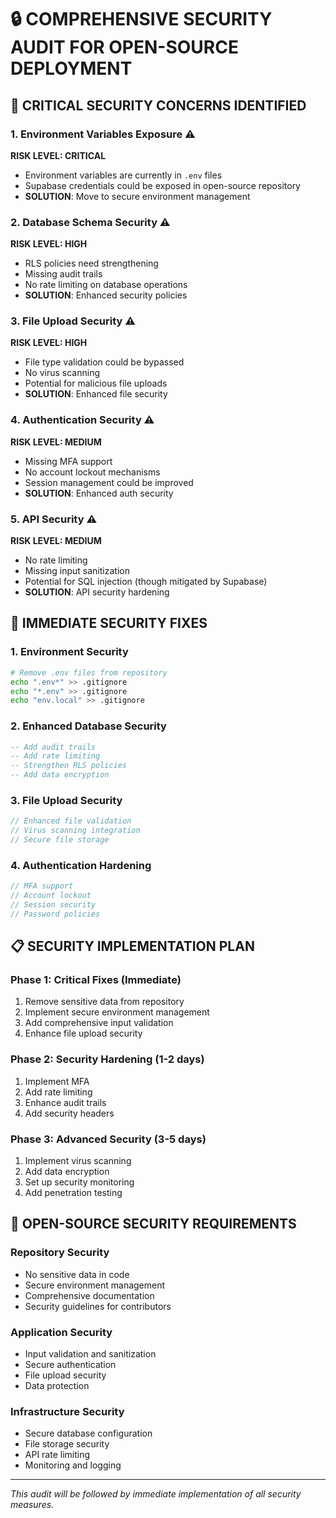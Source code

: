 # 🔒 COMPREHENSIVE SECURITY AUDIT FOR OPEN-SOURCE DEPLOYMENT

## 🚨 **CRITICAL SECURITY CONCERNS IDENTIFIED**

### **1. Environment Variables Exposure** ⚠️
**RISK LEVEL: CRITICAL**
- Environment variables are currently in `.env` files
- Supabase credentials could be exposed in open-source repository
- **SOLUTION**: Move to secure environment management

### **2. Database Schema Security** ⚠️
**RISK LEVEL: HIGH**
- RLS policies need strengthening
- Missing audit trails
- No rate limiting on database operations
- **SOLUTION**: Enhanced security policies

### **3. File Upload Security** ⚠️
**RISK LEVEL: HIGH**
- File type validation could be bypassed
- No virus scanning
- Potential for malicious file uploads
- **SOLUTION**: Enhanced file security

### **4. Authentication Security** ⚠️
**RISK LEVEL: MEDIUM**
- Missing MFA support
- No account lockout mechanisms
- Session management could be improved
- **SOLUTION**: Enhanced auth security

### **5. API Security** ⚠️
**RISK LEVEL: MEDIUM**
- No rate limiting
- Missing input sanitization
- Potential for SQL injection (though mitigated by Supabase)
- **SOLUTION**: API security hardening

## 🔧 **IMMEDIATE SECURITY FIXES**

### **1. Environment Security**
```bash
# Remove .env files from repository
echo ".env*" >> .gitignore
echo "*.env" >> .gitignore
echo "env.local" >> .gitignore
```

### **2. Enhanced Database Security**
```sql
-- Add audit trails
-- Add rate limiting
-- Strengthen RLS policies
-- Add data encryption
```

### **3. File Upload Security**
```typescript
// Enhanced file validation
// Virus scanning integration
// Secure file storage
```

### **4. Authentication Hardening**
```typescript
// MFA support
// Account lockout
// Session security
// Password policies
```

## 📋 **SECURITY IMPLEMENTATION PLAN**

### **Phase 1: Critical Fixes (Immediate)**
1. Remove sensitive data from repository
2. Implement secure environment management
3. Add comprehensive input validation
4. Enhance file upload security

### **Phase 2: Security Hardening (1-2 days)**
1. Implement MFA
2. Add rate limiting
3. Enhance audit trails
4. Add security headers

### **Phase 3: Advanced Security (3-5 days)**
1. Implement virus scanning
2. Add data encryption
3. Set up security monitoring
4. Add penetration testing

## 🎯 **OPEN-SOURCE SECURITY REQUIREMENTS**

### **Repository Security**
- No sensitive data in code
- Secure environment management
- Comprehensive documentation
- Security guidelines for contributors

### **Application Security**
- Input validation and sanitization
- Secure authentication
- File upload security
- Data protection

### **Infrastructure Security**
- Secure database configuration
- File storage security
- API rate limiting
- Monitoring and logging

---

*This audit will be followed by immediate implementation of all security measures.* 